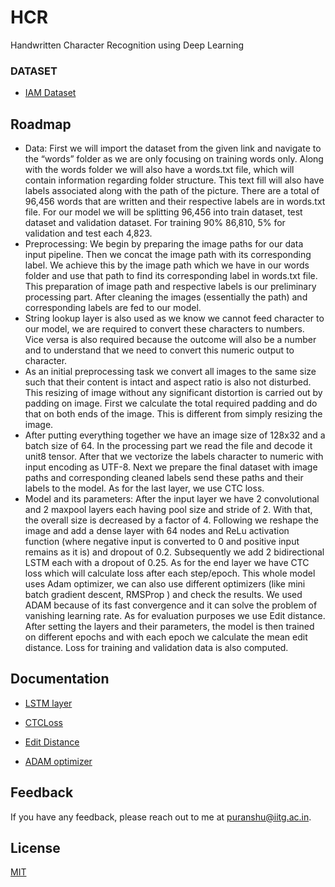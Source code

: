 # HCR
Handwritten Character Recognition using Deep Learning
### DATASET
- [IAM Dataset](https://fki.tic.heia-fr.ch/databases/download-the-iam-handwriting-database)

## Roadmap

- Data: First we will import the dataset from the given link and navigate to the “words” folder as we are only focusing on training words only. Along with the words folder we will also have a words.txt file, which will contain information regarding folder structure. This text fill will also have labels associated along with the path of the picture. There are a total of 96,456 words that are written and their respective labels are in words.txt file. For our model we will be splitting 96,456 into train dataset, test dataset and validation dataset. For training 90% 86,810, 5% for validation and test each 4,823.
- Preprocessing: We begin by preparing the image paths for our data input pipeline. Then we concat the image path with its corresponding label. We achieve this by the image path which we have in our words folder and use that path to find its corresponding label in words.txt file. This preparation of image path and respective labels is our preliminary processing part. After cleaning the images (essentially the path) and corresponding labels are fed to our model.
- String lookup layer is also used as we know we cannot feed character to our model, we are required to convert these characters to numbers. Vice versa is also required because the outcome will also be a number and to understand that we need to convert this numeric output to character.
- As an initial preprocessing task we convert all images to the same size such that their content is intact and aspect ratio is also not disturbed. This resizing of image without any significant distortion is carried out by padding on image. First we calculate the total required padding and do that on both ends of the image. This is different from simply resizing the image.
- After putting everything together we have an image size of 128x32 and a batch size of 64. In the processing part we read the file and decode it unit8 tensor. After that we vectorize the labels character to numeric with input encoding as UTF-8. Next we prepare the final dataset with image paths and corresponding cleaned labels send these paths and their labels to the model. As for the last layer, we use CTC loss.
- Model and its parameters: After the input layer we have 2 convolutional and 2 maxpool layers each having pool size and stride of 2. With that, the overall size is decreased by a factor of 4. Following we reshape the image and add a dense layer with 64 nodes and ReLu activation function (where negative input is converted to 0 and positive input remains as it is) and dropout of 0.2.
Subsequently we add 2 bidirectional LSTM each with a dropout of 0.25. As for the end layer we have CTC loss which will calculate loss after each step/epoch. This whole model uses Adam optimizer, we can also use different optimizers (like mini batch gradient descent, RMSProp ) and check the results. We used ADAM because of its fast convergence and it can solve the problem of vanishing learning rate. As for evaluation purposes we use Edit distance.
After setting the layers and their parameters, the model is then trained on different epochs and with each epoch we calculate the mean edit distance. Loss for training and validation data is also computed.


## Documentation

- [LSTM layer](https://www.tensorflow.org/api_docs/python/tf/keras/layers/Bidirectional)

- [CTCLoss](https://pytorch.org/docs/stable/generated/torch.nn.CTCLoss.html)

- [Edit Distance](https://edit-distance.readthedocs.io/en/latest/)

- [ADAM optimizer](https://keras.io/api/optimizers/adam/)


## Feedback

If you have any feedback, please reach out to me at puranshu@iitg.ac.in.

## License

[MIT](https://choosealicense.com/licenses/mit/)

  
